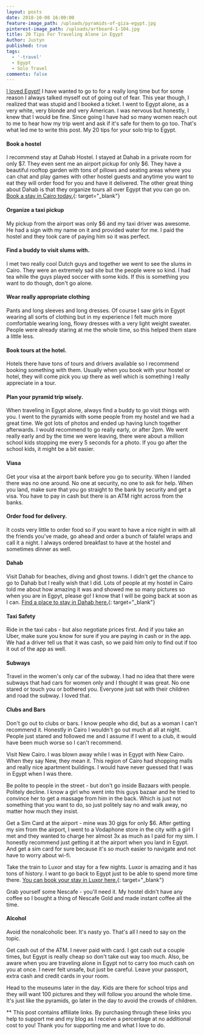 ```yaml
---
layout: posts
date: 2018-10-08 16:00:00
feature-image_path: /uploads/pyramids-of-giza-egypt.jpg
pinterest-image_path: /uploads/artboard-1-104.jpg
title: 20 Tips For Traveling Alone in Egypt
Author: Justyn
published: true
tags:
  - '-travel'
  - Egypt
  - Solo Travel
comments: false
---
```


[I loved Egypt!](/10-things-i-loved-about-egypt/)&nbsp;I have wanted to go to for a really long time but for some reason I always talked myself out of going out of fear. This year though, I realized that was stupid and I booked a ticket. I went to Egypt alone, as a very white, very blonde and very American. I was nervous but honestly, I knew that I would be fine. Since going I have had so many women reach out to me to hear how my trip went and ask if it's safe for them to go too. That's what led me to write this post. My 20 tips for your solo trip to Egypt.

#### Book a hostel

I recommend stay at Dahab Hostel. I stayed at Dahab in a private room for only $7. They even sent me an airport pickup for only $6. They have a beautiful rooftop garden with tons of pillows and seating areas where you can chat and play games with other hostel guests and anytime you want to eat they will order food for you and have it delivered. The other great thing about Dahab is that they organize tours all over Egypt that you can go on. [Book a stay in Cairo today.](https://www.booking.com/city/eg/cairo.en.html?aid=1624497&amp;no_rooms=1&amp;group_adults=1){: target="_blank"}

#### Organize a taxi pickup &nbsp;

My pickup from the airport was only $6 and my taxi driver was awesome. He had a sign with my name on it and provided water for me. I paid the hostel and they took care of paying him so it was perfect.

#### Find a buddy to visit slums with.

I met two really cool Dutch guys and together we went to see the slums in Cairo. They were an extremely sad site but the people were so kind. I had tea while the guys played soccer with some kids. If this is something you want to do though, don't go alone.

#### Wear really appropriate clothing 

Pants and long sleeves and long dresses. Of course I saw girls in Egypt wearing all sorts of clothing but in my experience I felt much more comfortable wearing long, flowy dresses with a very light weight sweater. People were already staring at me the whole time, so this helped them stare a little less.

#### Book tours at the hotel. 

Hotels there have tons of tours and drivers available so I recommend booking something with them. Usually when you book with your hostel or hotel, they will come pick you up there as well which is something I really appreciate in a tour.

#### Plan your pyramid trip wisely.

When traveling in Egypt alone, always find a buddy to go visit things with you. I went to the pyramids with some people from my hostel and we had a great time. We got lots of photos and ended up having lunch together afterwards. I would recommend to go really early, or after 2pm. We went really early and by the time we were leaving, there were about a million school kids stopping me every 5 seconds for a photo. If you go after the school kids, it might be a bit easier.

#### Viasa 

Get your visa at the airport bank before you go to security. When I landed there was no one around. No one at security, no one to ask for help. When you land, make sure that you go straight to the bank by security and get a visa. You have to pay in cash but there is an ATM right across from the banks. 

#### Order food for delivery. 

It costs very little to order food so if you want to have a nice night in with all the friends you've made, go ahead and order a bunch of falafel wraps and call it a night. I always ordered breakfast to have at the hostel and sometimes dinner as well.

#### Dahab

Visit Dahab for beaches, diving and ghost towns. I didn't get the chance to go to Dahab but I really wish that I did. Lots of people at my hostel in Cairo told me about how amazing it was and showed me so many pictures so when you are in Egpyt, please go! I know that I will be going back at soon as I can. [Find a place to stay in Dahab here.](https://www.booking.com/city/eg/dhahab.en.html?aid=1624497&amp;no_rooms=1&amp;group_adults=1){: target="_blank"}

#### Taxi Safety

Ride in the taxi cabs - but also negotiate prices first. And if you take an Uber, make sure you know for sure if you are paying in cash or in the app. We had a driver tell us that it was cash, so we paid him only to find out if too it out of the app as well.

#### Subways

Travel in the women's only car of the subway. I had no idea that there were subways that had cars for women only and I thought it was great. No one stared or touch you or bothered you. Everyone just sat with their children and road the subway. I loved that.

#### Clubs and Bars

Don't go out to clubs or bars. I know people who did, but as a woman I can't recommend it. Honestly in Cairo I wouldn't go out much at all at night. People just stared and followed me and I assume if I went to a club, it would have been much worse so I can't recommend.

Visit New Cairo. I was blown away while I was in Egypt with New Cairo. When they say New, they mean it. This region of Cairo had shopping malls and really nice apartment buildings. I would have never guessed that I was in Egypt when I was there.

Be polite to people in the street - but don't go inside Bazaars with people. Politely decline. I know a girl who went into this guys bazaar and he tried to convince her to get a massage from him in the back. Which is just not something that you want to do, so just politely say no and walk away, no matter how much they insist.

Get a Sim Card at the airport - mine was 30 gigs for only $6. After getting my sim from the airport, I went to a Vodaphone store in the city with a girl I met and they wanted to charge her almost 3x as much as I paid for my sim. I honestly recommend just getting it at the airport when you land in Egypt. And get a sim card for sure because it's so much easier to navigate and not have to worry about wi-fi.

Take the train to Luxor and stay for a few nights. Luxor is amazing and it has tons of history. I want to go back to Egypt just to be able to spend more time there.&nbsp;[You can book your stay in Luxor here.](https://www.booking.com/city/eg/luxor.en.html?aid=1624497&amp;no_rooms=1&amp;group_adults=1){: target="_blank"}

Grab yourself some Nescafe - you'll need it. My hostel didn't have any coffee so I bought a thing of Nescafe Gold and made instant coffee all the time.

#### Alcohol 

Avoid the nonalcoholic beer. It's nasty yo. That's all I need to say on the topic.

Get cash out of the ATM. I never paid with card. I got cash out a couple times, but Egypt is really cheap so don't take out way too much. Also, be aware when you are traveling alone in Egypt not to carry too much cash on you at once. I never felt unsafe, but just be careful. Leave your passport, extra cash and credit cards in your room.&nbsp;

Head to the museums later in the day. Kids are there for school trips and they will want 100 pictures and they will follow you around the whole time. It's just like the pyramids, go later in the day to avoid the crowds of children.

\*\* This post contains affiliate links. By purchasing through these links you help to support me and my blog as I receive a percentage at no additional cost to you! Thank you for supporting me and what I love to do.&nbsp;&nbsp;
